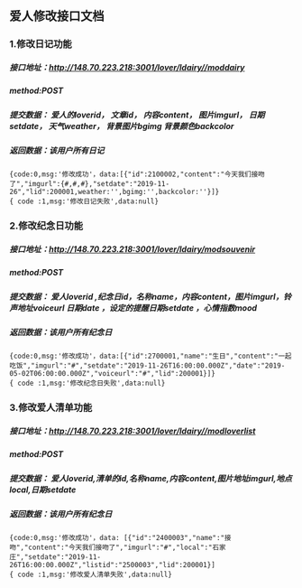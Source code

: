 ## 爱人修改接口文档


### 1.修改日记功能
##### 接口地址：http://148.70.223.218:3001/lover/ldairy//moddairy
##### method:POST
##### 提交数据： 爱人的loverid， 文章id， 内容content，  图片imgurl， 日期setdate， 天气weather， 背景图片bgimg 背景颜色backcolor
##### 返回数据：该用户所有日记
    {code:0,msg:'修改成功'，data:[{"id":2100002,"content":"今天我们接吻了","imgurl":{#,#,#},"setdate":"2019-11-26","lid":200001,weather:'',bgimg:'',backcolor:''}]}
    { code :1,msg:'修改日记失败',data:null}

### 2.修改纪念日功能
##### 接口地址：http://148.70.223.218:3001/lover/ldairy/modsouvenir
##### method:POST
##### 提交数据： 爱人loverid ,纪念日id，名称name，内容content，图片imgurl，铃声地址voiceurl 日期date ，设定的提醒日期setdate ，心情指数mood
##### 返回数据：该用户所有纪念日
    {code:0,msg:'修改成功'，data:[{"id":2700001,"name":"生日","content":"一起吃饭","imgurl":"#","setdate":"2019-11-26T16:00:00.000Z","date":"2019-05-02T06:00:00.000Z","voiceurl":"#","lid":200001}]}
    { code :1,msg:'修改纪念日失败',data:null}

### 3.修改爱人清单功能
##### 接口地址：http://148.70.223.218:3001/lover/ldairy//modloverlist
##### method:POST
##### 提交数据： 爱人loverid,清单的id,名称name,内容content,图片地址imgurl,地点local,日期setdate
##### 返回数据：该用户所有纪念日
    {code:0,msg:'修改成功'，data: [{"id":"2400003","name":"接吻","content":"今天我们接吻了","imgurl":"#","local":"石家庄","setdate":"2019-11-26T16:00:00.000Z","listid":"2500003","lid":200001}]	
    { code :1,msg:'修改爱人清单失败',data:null}

